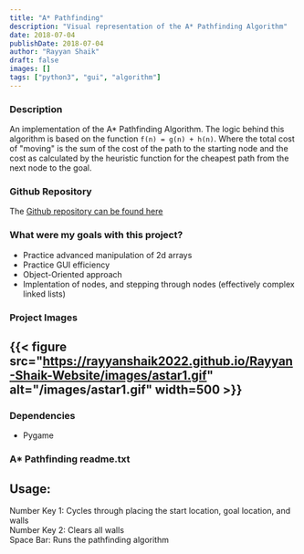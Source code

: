 ```yaml
---
title: "A* Pathfinding"
description: "Visual representation of the A* Pathfinding Algorithm"
date: 2018-07-04
publishDate: 2018-07-04
author: "Rayyan Shaik"
draft: false
images: []
tags: ["python3", "gui", "algorithm"]
---
```


### Description
An implementation of the A* Pathfinding Algorithm. The logic behind this algorithm is based on the function ```f(n) = g(n) + h(n)```.
Where the total cost of "moving" is the sum of the cost of the path to the starting node and the cost as calculated by the heuristic function for the cheapest path from the next node to the goal.

### Github Repository
The [Github repository can be found here](https://github.com/rayyanshaik2022/A-Pathfinding)

### What were my goals with this project?
* Practice advanced manipulation of 2d arrays
* Practice GUI efficiency
* Object-Oriented approach
* Implentation of nodes, and stepping through nodes (effectively complex linked lists)

### Project Images

{{< figure src="https://rayyanshaik2022.github.io/Rayyan-Shaik-Website/images/astar1.gif" alt="/images/astar1.gif" width=500 >}}
---


### Dependencies
* Pygame


### A* Pathfinding readme.txt
## Usage:
Number Key 1: Cycles through placing the start location, goal location, and walls   
Number Key 2: Clears all walls   
Space Bar: Runs the pathfinding algorithm   